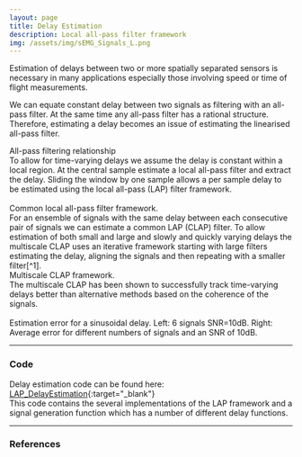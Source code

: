 ```yaml
---
layout: page
title: Delay Estimation
description: Local all-pass filter framework
img: /assets/img/sEMG_Signals_L.png
---
```


Estimation of delays between two or more spatially separated sensors is necessary in many applications especially those involving speed or time of flight measurements.

We can equate constant delay between two signals as filtering with an all-pass filter. At the same time any all-pass filter has a rational structure. Therefore, estimating a delay becomes an issue of estimating the linearised all-pass filter.
<div class="img_row">
    <img class="col three left" src="{{ site.baseurl }}/assets/img/Allpass_Filtering.png" alt="" title="All-pass Filtering"/>
</div>
<div class="col three caption">
    All-pass filtering relationship
</div>
To allow for time-varying delays we assume the delay is constant within a local region. At the central sample estimate a local all-pass filter and extract the delay. Sliding the window by one sample allows a per sample delay to be estimated using the local all-pass (LAP) filter framework.
<div class="img_row">
    <img class="col half left" src="{{ site.baseurl }}/assets/img/Local_Allpass_Filter.png" alt="" title="Local All-pass Filter"/>
    <img class="col half left" src="{{ site.baseurl }}/assets/img/CLAP_framework.png" alt="" title="Common Local All-pass Filter"/>
</div>
<div class="col three caption">
    Common local all-pass filter framework.
</div>
For an ensemble of signals with the same delay between each consecutive pair of signals we can estimate a common LAP (CLAP) filter. To allow estimation of both small and large and slowly and quickly varying delays the multiscale CLAP uses an iterative framework starting with large filters estimating the delay, aligning the signals and then repeating with a smaller filter[^1].
<div class="img_row">
    <img class="col three left" src="{{ site.baseurl }}/assets/img/Multiscale_CLAP.png" alt="" title="Multiscale CLAP framework"/>
</div>
<div class="col three caption">
    Multiscale CLAP framework.
</div>
The multiscale CLAP has been shown to successfully track time-varying delays better than alternative methods based on the coherence of the signals.
<div class="img_row">
    <img class="col two left" src="{{ site.baseurl }}/assets/img/6signals_10dB.png" alt="" title="6 Signals No Noise"/>
    <img class="col one left" src="{{ site.baseurl }}/assets/img/ErrorvsNoSignals.png" alt="" title="Estimation Error for Different Numbers of Signals"/>
</div>
<div class="col three caption">
    Estimation error for a sinusoidal delay. Left: 6 signals SNR=10dB. Right: Average error for different numbers of signals and an SNR of 10dB.
</div>

---

### Code
Delay estimation code can be found here: [LAP_DelayEstimation](https://github.com/beteje/LAP_DelayEstimation){:target="_blank"}      
This code contains the several implementations of the LAP framework and a signal generation function which has a number of different delay functions.

---

### References
[^1]: C. Gilliam A. Bingham, T. Blu, and B. Jelfs, Time-Varying Delay Estimation Using Common Local All-Pass Filters with Application to Surface Electromyography, Proc. IEEE International Conference on Acoustics, Speech and Signal Processing, 2018 pp. 841–845 [\[doi\]](http://doi.org/10.1109/icassp.2018.8461390){:target="_blank"} [\[pdf\]]({{ site.baseurl }}/assets/pdf/2018_ICASSP.pdf){:target="_blank"}
